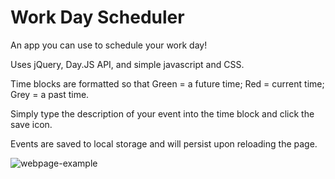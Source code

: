 # Work Day Scheduler

An app you can use to schedule your work day!

Uses jQuery, Day.JS API, and simple javascript and CSS.

Time blocks are formatted so that Green = a future time; Red = current time; Grey = a past time.

Simply type the description of your event into the time block and click the save icon.

Events are saved to local storage and will persist upon reloading the page.

![webpage-example](./images/sheduler-example.gif)